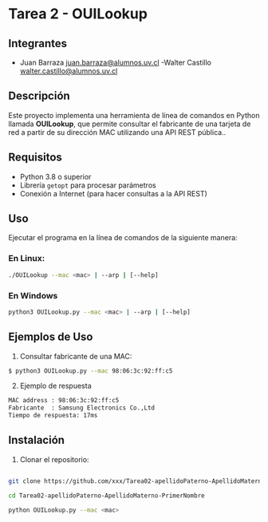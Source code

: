 # Tarea 2 - OUILookup

## Integrantes
- Juan Barraza
 juan.barraza@alumnos.uv.cl
-Walter Castillo
 walter.castillo@alumnos.uv.cl


## Descripción

Este proyecto implementa una herramienta de línea de comandos en Python llamada **OUILookup**, que permite consultar el fabricante de una tarjeta de red a partir de su dirección MAC utilizando una API REST pública..

## Requisitos

- Python 3.8 o superior
- Librería `getopt` para procesar parámetros
- Conexión a Internet (para hacer consultas a la API REST)

## Uso

Ejecutar el programa en la línea de comandos de la siguiente manera:

### En Linux:
   ```bash
   ./OUILookup --mac <mac> | --arp | [--help]
```
### En Windows
 ```bash
 python3 OUILookup.py --mac <mac> | --arp | [--help]
```

## Ejemplos de Uso 

1. Consultar fabricante de una MAC:

```bash
$ python3 OUILookup.py --mac 98:06:3c:92:ff:c5
```

2. Ejemplo de respuesta

```bash
MAC address : 98:06:3c:92:ff:c5
Fabricante  : Samsung Electronics Co.,Ltd
Tiempo de respuesta: 17ms
```



## Instalación

1. Clonar el repositorio:
```bash

git clone https://github.com/xxx/Tarea02-apellidoPaterno-ApellidoMaterno-PrimerNombre.git

cd Tarea02-apellidoPaterno-ApellidoMaterno-PrimerNombre

python OUILookup.py --mac <mac>
```
